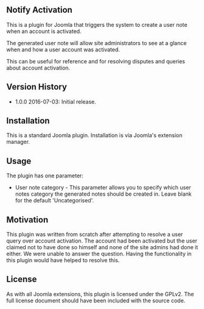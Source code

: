 Notify Activation
-----------------
This is a plugin for Joomla that triggers the system to create a user note when an account is activated.

The generated user note will allow site administrators to see at a glance when and how a user account was activated.

This can be useful for reference and for resolving disputes and queries about account activation.

Version History
----------------
* 1.0.0     2016-07-03: Initial release.

Installation
----------------
This is a standard Joomla plugin. Installation is via Joomla's extension manager.

Usage
----------------
The plugin has one parameter:

* User note category - This parameter allows you to specify which user notes category the generated notes should be created in. Leave blank for the default 'Uncategorised'.

Motivation
----------------
This plugin was written from scratch after attempting to resolve a user query over account activation. The account had been activated but the user claimed not to have done so himself and none of the site admins had done it either. We were unable to answer the question. Having the functionality in this plugin would have helped to resolve this.

License
----------------
As with all Joomla extensions, this plugin is licensed under the GPLv2. The full license document should have been included with the source code.
